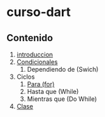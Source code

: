 # curso-dart
## Contenido

1. [introduccion](introduccion/readme.md)
2. [Condicionales](condicionales/readme.md)
    1. Dependiendo de (Swich)
3. Ciclos
    1. [Para (for)](ciclos/for/readme.md)
    3. Hasta que (While)
    4. Mientras que (Do While)
4. [Clase](clases/readme.md)
